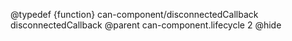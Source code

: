 @typedef {function} can-component/disconnectedCallback disconnectedCallback
@parent can-component.lifecycle 2
@hide
